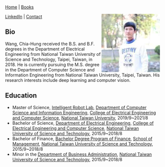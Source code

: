 [Home](.) | [Books](books)

<img align="right" width="190" height="190" src="photo.jpg">

[LinkedIn](https://linkedin.com/in/wangchiahung) | [Contact](https://robotlab.csie.ntu.edu.tw/my-account/wang_chia_hung)

## Bio

Wang, Chia-Hung received the B.S. and  B.F. degrees in the Department of Electrical Engineering from National Taiwan University of Science and Technology, Taipei, Taiwan, in 2018. He is currently pursuing the M.S. degree in the Department of Computer Science and Information Engineering from National Taiwan University, Taipei, Taiwan. His research interests include deep learning and computer vision.

## Education
- Master of Science, [Intelligent Robot Lab](https://robotlab.csie.ntu.edu.tw), [Department of Computer Science and Information Engineering](https://www.csie.ntu.edu.tw), [College of Electrical Engineering and Computer Science](http://eecs.ntu.edu.tw), [National Taiwan University](https://www.ntu.edu.tw), 2019/9~2021/8
- Bachelor of Science, [Department of Electrical Engineering](https://www.ee.ntust.edu.tw), [College of Electrical Engineering and Computer Science](https://www.ceecs.ntust.edu.tw), [National Taiwan University of Science and Technology](https://www.ntust.edu.tw), 2015/9~2018/8
- Bachelor of Finance, [Bachelor Degree Program of Finance](https://www.fn.ntust.edu.tw), [School of Management](https://www.management.ntust.edu.tw), [National Taiwan University of Science and Technology](https://www.ntust.edu.tw), 2015/9~2018/8
- Minor in the [Department of Business Administration](https://www.ba.ntust.edu.tw), [National Taiwan University of Science and Technology](https://www.ntust.edu.tw), 2015/9~2018/8
